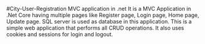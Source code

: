 #City-User-Registration
MVC application in .net It is a MVC Application in .Net Core having multiple pages like Register page, Login page, Home page, Update page. SQL server is used as database in this application. This is a simple web application that performs all CRUD operations. It also uses cookies and sessions for login and logout.
